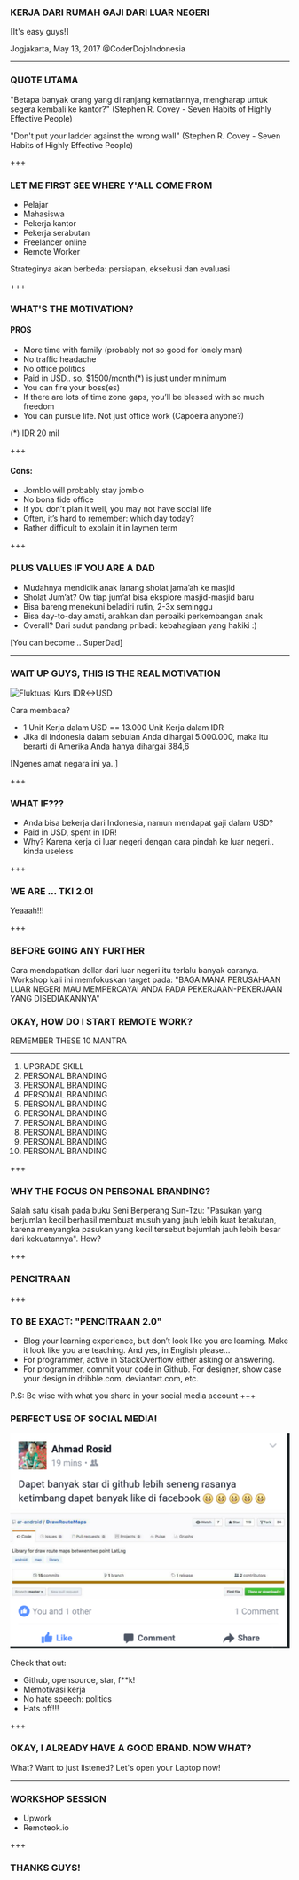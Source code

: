 ### KERJA DARI RUMAH GAJI DARI LUAR NEGERI

[It's easy guys!]

Jogjakarta, May 13, 2017
@CoderDojoIndonesia

---

### QUOTE UTAMA
"Betapa banyak orang yang di ranjang kematiannya,
mengharap untuk segera kembali ke kantor?"
(Stephen R. Covey - Seven Habits of Highly Effective People)

"Don't put your ladder against the wrong wall"
(Stephen R. Covey - Seven Habits of Highly Effective People)

+++

### LET ME FIRST SEE WHERE Y'ALL COME FROM
* Pelajar
* Mahasiswa
* Pekerja kantor
* Pekerja serabutan
* Freelancer online
* Remote Worker

Strateginya akan berbeda: persiapan, eksekusi dan evaluasi

+++

### WHAT'S THE MOTIVATION?
#### PROS
- More time with family (probably not so good for lonely man)
- No traffic headache
- No office politics
- Paid in USD.. so, $1500/month(*) is just under minimum
- You can fire your boss(es)
- If there are lots of time zone gaps, you’ll be blessed with so much freedom
- You can pursue life. Not just office work (Capoeira anyone?)

(*) IDR 20 mil

+++

#### Cons:
- Jomblo will probably stay jomblo
- No bona fide office
- If you don’t plan it well, you may not have social life
- Often, it’s hard to remember: which day today?
- Rather difficult to explain it in laymen term

+++

### PLUS VALUES IF YOU ARE A DAD

- Mudahnya mendidik anak lanang sholat jama’ah ke masjid
- Sholat Jum’at? Ow tiap jum’at bisa eksplore masjid-masjid baru
- Bisa bareng menekuni beladiri rutin, 2-3x seminggu
- Bisa day-to-day amati, arahkan dan perbaiki perkembangan anak
- Overall? Dari sudut pandang pribadi: kebahagiaan yang hakiki :)

[You can become .. SuperDad]

---
### WAIT UP GUYS, THIS IS THE REAL MOTIVATION
![Fluktuasi Kurs IDR<->USD](https://ichart.finance.yahoo.com/5y?usdidr=x)

Cara membaca?
- 1 Unit Kerja dalam USD == 13.000 Unit Kerja dalam IDR
- Jika di Indonesia dalam sebulan Anda dihargai 5.000.000, maka itu berarti di Amerika Anda hanya dihargai 384,6

[Ngenes amat negara ini ya..]

+++

### WHAT IF???
- Anda bisa bekerja dari Indonesia, namun mendapat gaji dalam USD?
- Paid in USD, spent in IDR!
- Why? Karena kerja di luar negeri dengan cara pindah ke luar negeri.. kinda useless

+++

### WE ARE ... TKI 2.0!

Yeaaah!!!

+++

### BEFORE GOING ANY FURTHER
Cara mendapatkan dollar dari luar negeri itu terlalu banyak caranya.
Workshop kali ini memfokuskan target pada: "BAGAIMANA PERUSAHAAN LUAR NEGERI MAU MEMPERCAYAI ANDA PADA PEKERJAAN-PEKERJAAN YANG DISEDIAKANNYA"

### OKAY, HOW DO I START REMOTE WORK?
REMEMBER THESE 10 MANTRA

---
1. UPGRADE SKILL
2. PERSONAL BRANDING
3. PERSONAL BRANDING
4. PERSONAL BRANDING
5. PERSONAL BRANDING
6. PERSONAL BRANDING
7. PERSONAL BRANDING
8. PERSONAL BRANDING
9. PERSONAL BRANDING
10. PERSONAL BRANDING

+++

### WHY THE FOCUS ON PERSONAL BRANDING?
Salah satu kisah pada buku Seni Berperang Sun-Tzu: "Pasukan yang berjumlah kecil berhasil membuat musuh yang jauh lebih kuat ketakutan, karena menyangka pasukan yang kecil tersebut bejumlah jauh lebih besar dari kekuatannya".
How?

+++
### PENCITRAAN

+++
### TO BE EXACT: "PENCITRAAN 2.0"

* Blog your learning experience, but don’t look like you are learning. Make it look like you are teaching. And yes, in English please…
* For programmer, active in StackOverflow either asking or answering. 
* For programmer, commit your code in Github. For designer, show case your design in dribble.com, deviantart.com, etc.

P.S: Be wise with what you share in your social media account
+++

### PERFECT USE OF SOCIAL MEDIA!
![Status tentang achievement](https://raw.githubusercontent.com/CoderDojoIndonesia/kerjadarirumahgajidariluarnegeri/01-softlaunch-coderdojoid/rosid.png)

Check that out:
* Github, opensource, star, f**k!
* Memotivasi kerja
* No hate speech: politics
* Hats off!!!

+++
### OKAY, I ALREADY HAVE A GOOD BRAND. NOW WHAT?

What? Want to just listened?
Let's open your Laptop now!

---
### WORKSHOP SESSION
* Upwork
* Remoteok.io

+++
### THANKS GUYS!